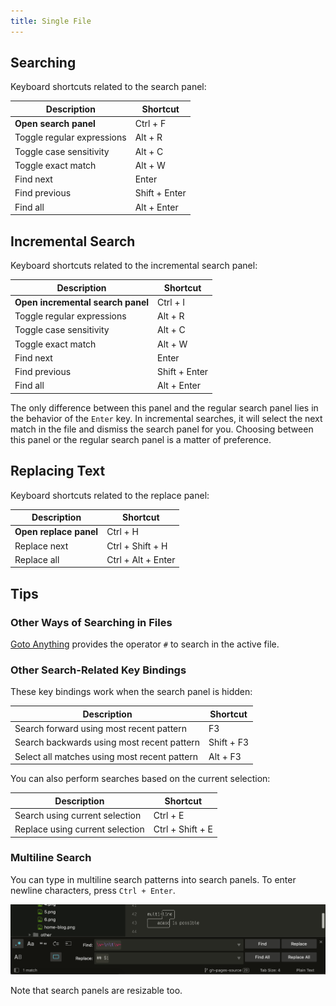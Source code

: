 ```yaml
---
title: Single File
---
```


## Searching

Keyboard shortcuts related to the search panel:

|        Description         |   Shortcut    |
| -------------------------- | ------------- |
| **Open search panel**      | Ctrl + F      |
| Toggle regular expressions | Alt + R       |
| Toggle case sensitivity    | Alt + C       |
| Toggle exact match         | Alt + W       |
| Find next                  | Enter         |
| Find previous              | Shift + Enter |
| Find all                   | Alt + Enter   |


## Incremental Search

Keyboard shortcuts related to the incremental search panel:

|        Description         |   Shortcut    |
| --------------------------------- | ------------- |
| **Open incremental search panel** | Ctrl + I      |
| Toggle regular expressions        | Alt + R       |
| Toggle case sensitivity           | Alt + C       |
| Toggle exact match                | Alt + W       |
| Find next                         | Enter         |
| Find previous                     | Shift + Enter |
| Find all                          | Alt + Enter   |


The only difference between this panel
and the regular search panel
lies in the behavior of the `Enter` key.
In incremental searches,
it will select the next match in the file
and dismiss the search panel for you.
Choosing between this panel or the regular search panel
is a matter of preference.


## Replacing Text

Keyboard shortcuts related to the replace panel:


|        Description         |   Shortcut    |
| ---------------------- | ------------------ |
| **Open replace panel** | Ctrl + H           |
| Replace next           | Ctrl + Shift + H   |
| Replace all            | Ctrl + Alt + Enter |


## Tips
### Other Ways of Searching in Files

[Goto Anything](#)
provides the operator `#`
to search in the active file.

### Other Search-Related Key Bindings

These key bindings work
when the search panel is hidden:

|        Description         |   Shortcut    |
| -------------------------------------------- | ---------- |
| Search forward using most recent pattern     | F3         |
| Search backwards using most recent pattern   | Shift + F3 |
| Select all matches using most recent pattern | Alt + F3   |

You can also perform searches
based on the current selection:

|             Description         |   Shortcut    |
| ------------------------------- | ---------------- |
| Search using current selection  | Ctrl + E         |
| Replace using current selection | Ctrl + Shift + E |

### Multiline Search

You can type in multiline search patterns
into search panels.
To enter newline characters,
press `Ctrl + Enter`.

![Mutiline Replace](../../images/2_3-search-replace-multi-line.png)

Note that search panels are resizable too.